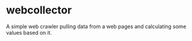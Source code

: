 # webcollector
A simple web crawler pulling data from a web pages and calculating some values based on it.
